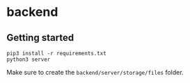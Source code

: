# backend
## Getting started
```
pip3 install -r requirements.txt
python3 server
```

Make sure to create the `backend/server/storage/files` folder.